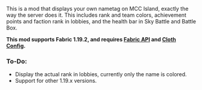 This is a mod that displays your own nametag on MCC Island, exactly the way the server does it. This includes rank and team colors, achievement points and faction rank in lobbies, and the health bar in Sky Battle and Battle Box. 

**This mod supports Fabric 1.19.2, and requires [Fabric API](https://modrinth.com/mod/fabric-api) and [Cloth Config](https://modrinth.com/mod/cloth-config).**

### To-Do:
- Display the actual rank in lobbies, currently only the name is colored.
- Support for other 1.19.x versions.